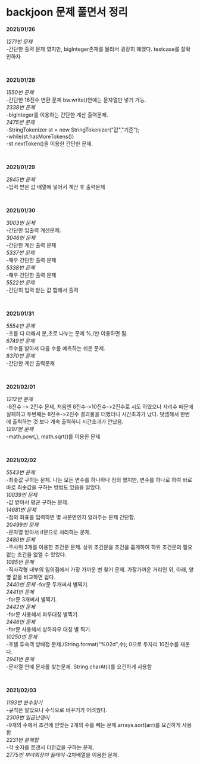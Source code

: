 # backjoon 문제 풀면서 정리

**2021/01/26**  

*1271번 문제*  
-간단한 출력 문제 였지만, bigInteger존재를 몰라서 굉장히 헤맸다. testcase를 잘확인하자

<br>

**2021/01/28**  

*1550번 문제*  
-간단한 16진수 변환 문제 bw.write()안에는 문자열만 넣기 가능.  
*2338번 문제*  
-bigInteger를 이용하는 간단한 계산 출력문제.  
*2475번 문제*  
-StringTokenizer st = new StringTokenizer("값","기준");  
-while(st.hasMoreTokens())  
-st.nextToken()을 이용한 간단한 문제. 

<br>

**2021/01/29**

*2845번 문제*  
-입력 받은 값 배열에 넣어서 계산 후 출력문제

<br>

**2021/01/30**

*3003번 문제*  
-간단한 입출력 계산문제.  
*3046번 문제*  
-간단한 계산 출력 문제  
*5337번 문제*  
-매우 간단한 출력 문제  
*5338번 문제*  
-매우 간단한 출력 문제  
*5522번 문제*  
-간단히 입력 받는 값 합해서 출력

<br>

**2021/01/31**

*5554번 문제*  
-초를 다 더해서 분,초로 나누는 문제 %,/만 이용하면 됨.  
*6749번 문제*  
-두수를 받아서 다음 수를 예측하는 쉬운 문제.  
*8370번 문제*  
-간단한 계산 출력문제

<br>

**2021/02/01**

*1212번 문제*  
-8진수 -> 2진수 문제, 처음엔 8진수->10진수->2진수로 시도 하였으나 자리수 때문에 실패하고 두번째는 8진수->2진수 결과물을 더했더니 시간초과가 났다. 덧셈해서 한번에 출력하는 것 보다 계속 출력하니 시간초과가 안났음.  
*1297번 문제*  
-math.pow(,), math.sqrt()를 이용한 문제

<br>

**2021/02/02**

*5543번 문제*  
-최솟값 구하는 문제. 나는 모든 변수를 하나하나 정의 했지만, 변수를 하나로 하여 바로바로 최솟값을 구하는 방법도 있음을 알았다.   
*10039번 문제*  
-값 받아서 평균 구하는 문제.  
*14681번 문제*  
-점의 좌표를 입력하면 몇 사분면인지 알려주는 문제 간단함.  
*20499번 문제*  
-문자열 받아서 if문으로 처리하는 문제.  
*2480번 문제*  
-주사위 3개를 이용한 조건문 문제. 상위 조건문을 조건을 좁게하여 하위 조건문의 필요없는 조건을 없앨 수 있었다.  
*1085번 문제*  
-직사각형 내부의 임의점에서 가장 가까운 변 찾기 문제. 가장가까운 거리인 위, 아래, 양옆 값을 비교하면 쉽다.  
*2440번 문제*
-for문 두개써서 별찍기.  
*2441번 문제*  
-for문 3개써서 별찍기.  
*2442번 문제*  
-for문 사용해서 좌우대칭 별찍기.  
*2446번 문제*  
-for문 사용해서 상하좌우 대칭 별 찍기.  
*10250번 문제*  
-호텔 투숙객 방배정 문제./String.format("%02d",수); 0으로 두자리 10진수를 채운다.  
*2941번 문제*  
-문자열 안에 문자를 찾는문제. String.charAt(i)를 요긴하게 사용함

<br>

**2021/02/03**

*1193번 분수찾기*  
-규칙은 알았으나 수식으로 바꾸기가 어려웠다.  
*2309번 일곱난쟁이*  
-9개의 수에서 조건에 안맞는 2개의 수를 빼는 문제.arrays.sort(arr)를 요긴하게 사용함  
*2231번 분해합*  
-각 숫자를 쪼갠서 더한값을 구하는 문제.  
*2775번 부녀회장이 될테야*
-2차배열을 이용한 문제.  

<br>


 
